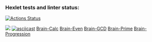### Hexlet tests and linter status:
[![Actions Status](https://github.com/atrya-trezer/frontend-project-44/workflows/hexlet-check/badge.svg)](https://github.com/atrya-trezer/frontend-project-44/actions)

<a href="https://codeclimate.com/github/atrya-trezer/frontend-project-44/maintainability"><img src="https://api.codeclimate.com/v1/badges/1fff9a7f771d12568549/maintainability" /></a>
[![asciicast](https://asciinema.org/a/x5mceLxp2QJ1jaFquYdfen26w.svg)](https://asciinema.org/a/x5mceLxp2QJ1jaFquYdfen26w)
<a href="https://asciinema.org/a/x5mceLxp2QJ1jaFquYdfen26w">Brain-Calc</a>
<a href="https://asciinema.org/a/J0liUyqya4PvlswzlQmNP4EDR">Brain-Even</a>
<a href="https://asciinema.org/a/B9U0lVud4CWjSgvbzsImGEICI">Brain-GCD</a>
<a href="https://asciinema.org/a/XYU1jLf3v6rLUjV0E5i4sLqoI">Brain-Prime</a>
<a href="https://asciinema.org/a/ZtlgFLD5AgrpKFqpDVdJeUeU7">Brain-Progression</a>